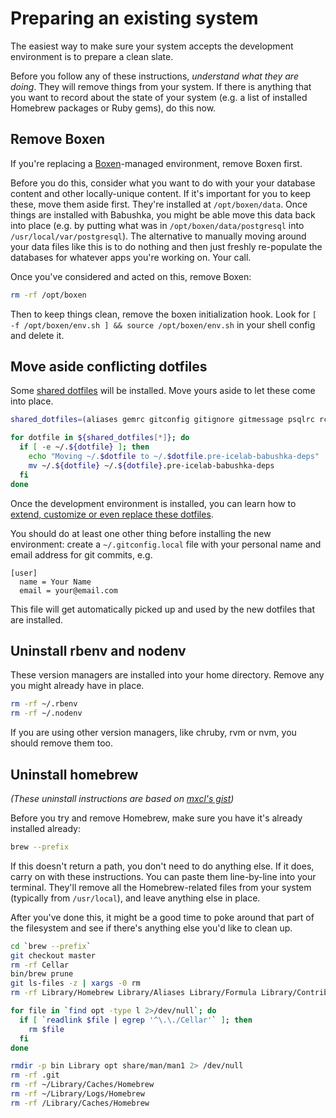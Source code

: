 # Preparing an existing system

The easiest way to make sure your system accepts the development environment is to prepare a clean slate.

Before you follow any of these instructions, _understand what they are doing_. They will remove things from your system. If there is anything that you want to record about the state of your system (e.g. a list of installed Homebrew packages or Ruby gems), do this now.

## Remove Boxen

If you're replacing a [Boxen](https://boxen.github.com)-managed environment, remove Boxen first.

Before you do this, consider what you want to do with your your database content and other locally-unique content. If it's important for you to keep these, move them aside first. They're installed at `/opt/boxen/data`. Once things are installed with Babushka, you might be able move this data back into place (e.g. by putting what was in `/opt/boxen/data/postgresql` into `/usr/local/var/postgresql`). The alternative to manually moving around your data files like this is to do nothing and then just freshly re-populate the databases for whatever apps you're working on. Your call.

Once you've considered and acted on this, remove Boxen:

```sh
rm -rf /opt/boxen
```

Then to keep things clean, remove the boxen initialization hook. Look for `[ -f /opt/boxen/env.sh ] && source /opt/boxen/env.sh`  in your shell config and delete it.

## Move aside conflicting dotfiles

Some [shared dotfiles](https://github.com/icelab/dotfiles) will be installed. Move yours aside to let these come into place.

```sh
shared_dotfiles=(aliases gemrc gitconfig gitignore gitmessage psqlrc rcrc rspec zsh zshenv zshrc)

for dotfile in ${shared_dotfiles[*]}; do
  if [ -e ~/.${dotfile} ]; then
    echo "Moving ~/.$dotfile to ~/.$dotfile.pre-icelab-babushka-deps"
    mv ~/.${dotfile} ~/.${dotfile}.pre-icelab-babushka-deps
  fi
done
```

Once the development environment is installed, you can learn how to [extend, customize or even replace these dotfiles](https://github.com/icelab/dotfiles).

You should do at least one other thing before installing the new environment: create a `~/.gitconfig.local` file with your personal name and email address for git commits, e.g.

```
[user]
  name = Your Name
  email = your@email.com
```

This file will get automatically picked up and used by the new dotfiles that are installed.

## Uninstall rbenv and nodenv

These version managers are installed into your home directory. Remove any you might already have in place.

```sh
rm -rf ~/.rbenv
rm -rf ~/.nodenv
```

If you are using other version managers, like chruby, rvm or nvm, you should remove them too.

## Uninstall homebrew

_(These uninstall instructions are based on [mxcl's gist](https://gist.github.com/mxcl/1173223))_

Before you try and remove Homebrew, make sure you have it's already installed already:

```sh
brew --prefix
```

If this doesn't return a path, you don't need to do anything else. If it does, carry on with these instructions. You can paste them line-by-line into your terminal. They'll remove all the Homebrew-related files from your system (typically from `/usr/local`), and leave anything else in place.

After you've done this, it might be a good time to poke around that part of the filesystem and see if there's anything else you'd like to clean up.

```sh
cd `brew --prefix`
git checkout master
rm -rf Cellar
bin/brew prune
git ls-files -z | xargs -0 rm
rm -rf Library/Homebrew Library/Aliases Library/Formula Library/Contributions Library/Taps Library/LinkedKegs Library/ENV

for file in `find opt -type l 2>/dev/null`; do
  if [ `readlink $file | egrep '^\.\./Cellar'` ]; then
    rm $file
  fi
done

rmdir -p bin Library opt share/man/man1 2> /dev/null
rm -rf .git
rm -rf ~/Library/Caches/Homebrew
rm -rf ~/Library/Logs/Homebrew
rm -rf /Library/Caches/Homebrew
```
